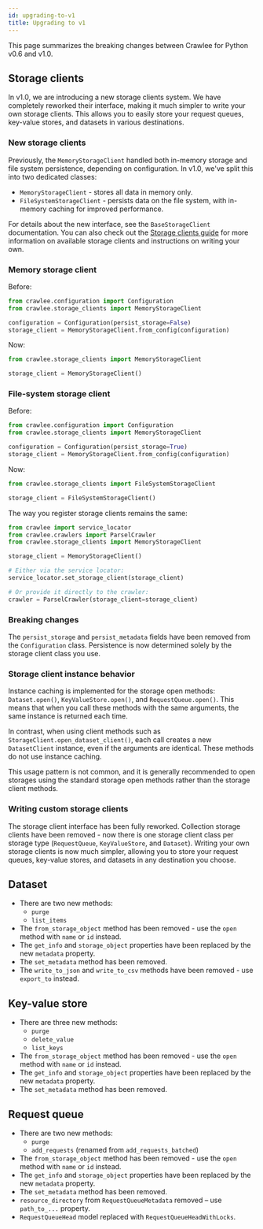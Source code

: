 ```yaml
---
id: upgrading-to-v1
title: Upgrading to v1
---
```


This page summarizes the breaking changes between Crawlee for Python v0.6 and v1.0.

## Storage clients

In v1.0, we are introducing a new storage clients system. We have completely reworked their interface,
making it much simpler to write your own storage clients. This allows you to easily store your request queues,
key-value stores, and datasets in various destinations.

### New storage clients

Previously, the `MemoryStorageClient` handled both in-memory storage and file system persistence, depending
on configuration. In v1.0, we've split this into two dedicated classes:

- `MemoryStorageClient` - stores all data in memory only.
- `FileSystemStorageClient` - persists data on the file system, with in-memory caching for improved performance.

For details about the new interface, see the `BaseStorageClient` documentation. You can also check out
the [Storage clients guide](https://crawlee.dev/python/docs/guides/) for more information on available
storage clients and instructions on writing your own.

### Memory storage client

Before:

```python
from crawlee.configuration import Configuration
from crawlee.storage_clients import MemoryStorageClient

configuration = Configuration(persist_storage=False)
storage_client = MemoryStorageClient.from_config(configuration)
```

Now:

```python
from crawlee.storage_clients import MemoryStorageClient

storage_client = MemoryStorageClient()
```

### File-system storage client

Before:

```python
from crawlee.configuration import Configuration
from crawlee.storage_clients import MemoryStorageClient

configuration = Configuration(persist_storage=True)
storage_client = MemoryStorageClient.from_config(configuration)
```

Now:

```python
from crawlee.storage_clients import FileSystemStorageClient

storage_client = FileSystemStorageClient()
```

The way you register storage clients remains the same:

```python
from crawlee import service_locator
from crawlee.crawlers import ParselCrawler
from crawlee.storage_clients import MemoryStorageClient

storage_client = MemoryStorageClient()

# Either via the service locator:
service_locator.set_storage_client(storage_client)

# Or provide it directly to the crawler:
crawler = ParselCrawler(storage_client=storage_client)
```

### Breaking changes

The `persist_storage` and `persist_metadata` fields have been removed from the `Configuration` class.
Persistence is now determined solely by the storage client class you use.

### Storage client instance behavior

Instance caching is implemented for the storage open methods: `Dataset.open()`, `KeyValueStore.open()`,
and `RequestQueue.open()`. This means that when you call these methods with the same arguments,
the same instance is returned each time.

In contrast, when using client methods such as `StorageClient.open_dataset_client()`, each call creates
a new `DatasetClient` instance, even if the arguments are identical. These methods do not use instance caching.

This usage pattern is not common, and it is generally recommended to open storages using the standard storage
open methods rather than the storage client methods.

### Writing custom storage clients

The storage client interface has been fully reworked. Collection storage clients have been removed - now there is
one storage client class per storage type (`RequestQueue`, `KeyValueStore`, and `Dataset`). Writing your own storage
clients is now much simpler, allowing you to store your request queues, key-value stores, and datasets in any
destination you choose.

## Dataset

- There are two new methods:
  - `purge`
  - `list_items`
- The `from_storage_object` method has been removed - use the `open` method with `name` or `id` instead.
- The `get_info` and `storage_object` properties have been replaced by the new `metadata` property.
- The `set_metadata` method has been removed.
- The `write_to_json` and `write_to_csv` methods have been removed - use `export_to` instead.

## Key-value store

- There are three new methods:
  - `purge`
  - `delete_value`
  - `list_keys`
- The `from_storage_object` method has been removed - use the `open` method with `name` or `id` instead.
- The `get_info` and `storage_object` properties have been replaced by the new `metadata` property.
- The `set_metadata` method has been removed.

## Request queue

- There are two new methods:
  - `purge`
  - `add_requests` (renamed from `add_requests_batched`)
- The `from_storage_object` method has been removed - use the `open` method with `name` or `id` instead.
- The `get_info` and `storage_object` properties have been replaced by the new `metadata` property.
- The `set_metadata` method has been removed.
- `resource_directory` from `RequestQueueMetadata` removed – use `path_to_...` property.
- `RequestQueueHead` model replaced with `RequestQueueHeadWithLocks`.

